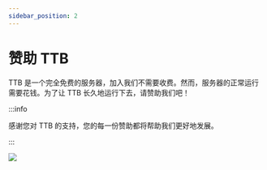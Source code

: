 ```yaml
---
sidebar_position: 2
---
```


# 赞助 TTB

TTB 是一个完全免费的服务器，加入我们不需要收费。然而，服务器的正常运行需要花钱。为了让 TTB 长久地运行下去，请赞助我们吧！

:::info

感谢您对 TTB 的支持，您的每一份赞助都将帮助我们更好地发展。

:::

![](https://masterlazy.github.io/TwoThreeBlocks-Wiki/img/donate.jpg)

